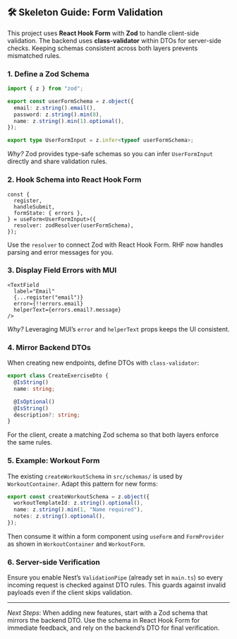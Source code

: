 

## 🛠️ Skeleton Guide: Form Validation

This project uses **React Hook Form** with **Zod** to handle client-side validation. The backend uses **class-validator** within DTOs for server-side checks. Keeping schemas consistent across both layers prevents mismatched rules.

### 1. Define a Zod Schema

```ts
import { z } from "zod";

export const userFormSchema = z.object({
  email: z.string().email(),
  password: z.string().min(8),
  name: z.string().min(1).optional(),
});

export type UserFormInput = z.infer<typeof userFormSchema>;
```

*Why?* Zod provides type-safe schemas so you can infer `UserFormInput` directly and share validation rules.

### 2. Hook Schema into React Hook Form

```tsx
const {
  register,
  handleSubmit,
  formState: { errors },
} = useForm<UserFormInput>({
  resolver: zodResolver(userFormSchema),
});
```

Use the `resolver` to connect Zod with React Hook Form. RHF now handles parsing and error messages for you.

### 3. Display Field Errors with MUI

```tsx
<TextField
  label="Email"
  {...register("email")}
  error={!!errors.email}
  helperText={errors.email?.message}
/>
```

*Why?* Leveraging MUI’s `error` and `helperText` props keeps the UI consistent.

### 4. Mirror Backend DTOs

When creating new endpoints, define DTOs with `class-validator`:

```ts
export class CreateExerciseDto {
  @IsString()
  name: string;

  @IsOptional()
  @IsString()
  description?: string;
}
```

For the client, create a matching Zod schema so that both layers enforce the same rules.

### 5. Example: Workout Form

The existing `createWorkoutSchema` in `src/schemas/` is used by `WorkoutContainer`.
Adapt this pattern for new forms:

```ts
export const createWorkoutSchema = z.object({
  workoutTemplateId: z.string().optional(),
  name: z.string().min(1, "Name required"),
  notes: z.string().optional(),
});
```

Then consume it within a form component using `useForm` and `FormProvider` as shown in `WorkoutContainer` and `WorkoutForm`.

### 6. Server-side Verification

Ensure you enable Nest’s `ValidationPipe` (already set in `main.ts`) so every incoming request is checked against DTO rules. This guards against invalid payloads even if the client skips validation.

---
*Next Steps*: When adding new features, start with a Zod schema that mirrors the backend DTO. Use the schema in React Hook Form for immediate feedback, and rely on the backend’s DTO for final verification.
 
